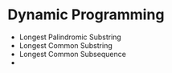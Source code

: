 Dynamic Programming
===================

* Longest Palindromic Substring
* Longest Common Substring
* Longest Common Subsequence
* 


